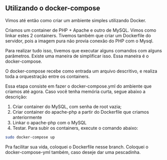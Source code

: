 ## Utilizando o docker-compose

Vimos até então como criar um ambiente simples utilizando Docker. 

Criamos um container de PHP + Apache e outro de MySQL. Vimos como linkar estes 2 containers. Tivemos também que criar um Dockerfile do servidor, pois a imagem pura não provia conexão do PHP com o Mysql.

Para realizar tudo isso, tivemos que executar alguns comandos com alguns parâmetros. Existe uma maneira de simplificar isso. Essa maneira é o docker-compose.

O docker-compose recebe como entrada um arquivo descritivo, e realiza toda a orquestração entre os containers.

Essa etapa consiste em fazer o docker-compose.yml do ambiente que criamos até agora. Caso você tenha memória curta, segue abaixo a descrição:

1. Criar container do MySQL, com senha de root vazia;
2. Criar container do apache-php a partir do Dockerfile que criamos anteriormente
3. Linkar o apache-php com o MySQL
4. Testar. Para subir os containers, execute o comando abaixo:

```bash
sudo docker-compose up
```

Pra facilitar sua vida, coloquei o Dockerfile nesse branch. Coloquei o docker-compose-yml também, caso deseje dar uma pescadinha.
